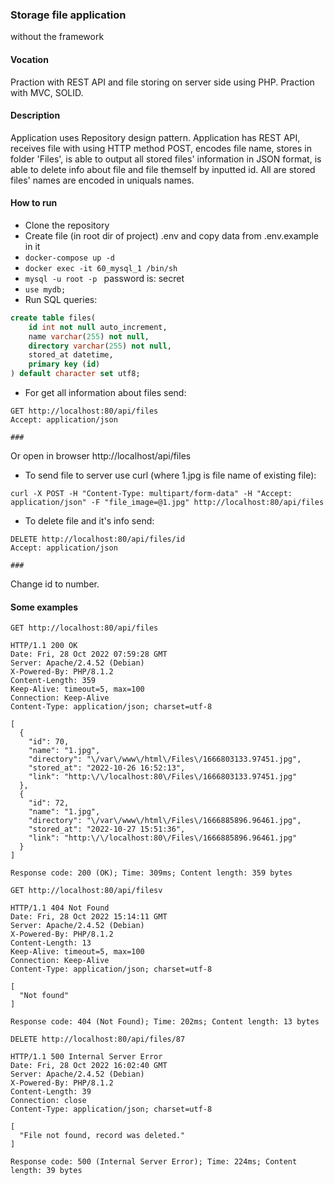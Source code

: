 ### Storage file application
without the framework
#### Vocation
Praction with REST API and file storing on server side using PHP. Praction with MVC, SOLID.
#### Description
Application uses Repository design pattern. Application has REST API, receives file with using HTTP method POST, 
encodes file name, stores in folder 'Files', is able to output all stored files' information in JSON format, is 
able to delete info about file and file themself by inputted id. All are stored files' names are encoded in uniquals
names.
#### How to run
* Clone the repository 
* Create file (in root dir of project) .env and copy data from .env.example in it
* ```docker-compose up -d```
* ```docker exec -it 60_mysql_1 /bin/sh```
* ```mysql -u root -p ``` password is: secret
* ```use mydb;```
* Run SQL queries:
```sql
create table files(
    id int not null auto_increment,
    name varchar(255) not null,
    directory varchar(255) not null,
    stored_at datetime,
    primary key (id)
) default character set utf8;

```
* For get all information about files send:
```http request
GET http://localhost:80/api/files
Accept: application/json

###
```
Or open in browser http://localhost/api/files
* To send file to server use curl (where 1.jpg is file name of existing file):
```
curl -X POST -H "Content-Type: multipart/form-data" -H "Accept: application/json" -F "file_image=@1.jpg" http://localhost:80/api/files
```
* To delete file and it's info send:
```http request
DELETE http://localhost:80/api/files/id
Accept: application/json

###
```
Change id to number.

#### Some examples
```http request
GET http://localhost:80/api/files

HTTP/1.1 200 OK
Date: Fri, 28 Oct 2022 07:59:28 GMT
Server: Apache/2.4.52 (Debian)
X-Powered-By: PHP/8.1.2
Content-Length: 359
Keep-Alive: timeout=5, max=100
Connection: Keep-Alive
Content-Type: application/json; charset=utf-8

[
  {
    "id": 70,
    "name": "1.jpg",
    "directory": "\/var\/www\/html\/Files\/1666803133.97451.jpg",
    "stored_at": "2022-10-26 16:52:13",
    "link": "http:\/\/localhost:80\/Files\/1666803133.97451.jpg"
  },
  {
    "id": 72,
    "name": "1.jpg",
    "directory": "\/var\/www\/html\/Files\/1666885896.96461.jpg",
    "stored_at": "2022-10-27 15:51:36",
    "link": "http:\/\/localhost:80\/Files\/1666885896.96461.jpg"
  }
]

Response code: 200 (OK); Time: 309ms; Content length: 359 bytes
```
```http request
GET http://localhost:80/api/filesv

HTTP/1.1 404 Not Found
Date: Fri, 28 Oct 2022 15:14:11 GMT
Server: Apache/2.4.52 (Debian)
X-Powered-By: PHP/8.1.2
Content-Length: 13
Keep-Alive: timeout=5, max=100
Connection: Keep-Alive
Content-Type: application/json; charset=utf-8

[
  "Not found"
]

Response code: 404 (Not Found); Time: 202ms; Content length: 13 bytes
```
```http request
DELETE http://localhost:80/api/files/87

HTTP/1.1 500 Internal Server Error
Date: Fri, 28 Oct 2022 16:02:40 GMT
Server: Apache/2.4.52 (Debian)
X-Powered-By: PHP/8.1.2
Content-Length: 39
Connection: close
Content-Type: application/json; charset=utf-8

[
  "File not found, record was deleted."
]

Response code: 500 (Internal Server Error); Time: 224ms; Content length: 39 bytes
```



